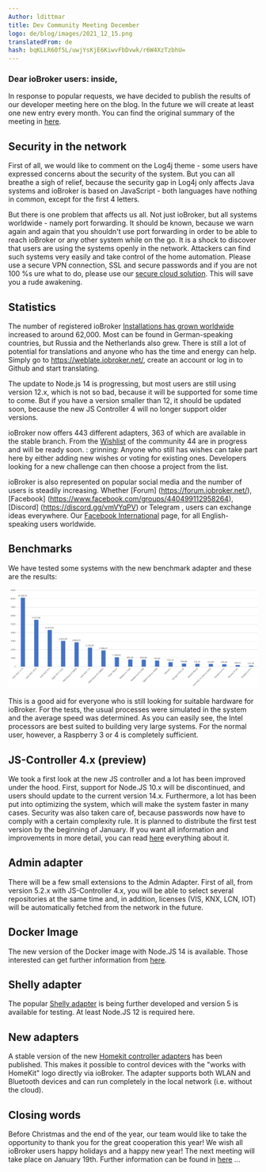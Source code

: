 ```yaml
---
Author: ldittmar
title: Dev Community Meeting December
logo: de/blog/images/2021_12_15.png
translatedFrom: de
hash: bqKLLR60f5L/uwjYsKjE6KiwvFbDvwk/r6W4XzTzbhU=
---
```

### Dear ioBroker users: inside,
<!-- SOURCE: 925872 ### Liebe ioBroker Nutzer:innen, -->
In response to popular requests, we have decided to publish the results of our developer meeting here on the blog. In the future we will create at least one new entry every month. You can find the original summary of the meeting in [here](https://forum.iobroker.net/topic/49502/meeting-f%C3%BCr-iobroker-core-dev-admin-15-12-21-20-30).
<!-- SOURCE: 722873 Auf vielfachen Wunsch haben wir beschlossen die Ergebnisse unseres Entwickler-Meetings hier im Blog publik zu machen. Künftig werden wir jedem Monat mindestens einen neuen Eintrag erstellen. Die originale Zusammenfassung des Meetings findet ihr §§LLLLL_0§§. -->

## Security in the network
<!-- SOURCE: 761725 ## Sicherheit im Netz -->
First of all, we would like to comment on the Log4j theme - some users have expressed concerns about the security of the system. But you can all breathe a sigh of relief, because the security gap in Log4j only affects Java systems and ioBroker is based on JavaScript - both languages have nothing in common, except for the first 4 letters.
<!-- SOURCE: 535019 Erstmal möchten uns zum Theme Log4j äußern - einige User haben Bedenken zur Sicherheit des Systems geäußert. Ihr könnt aber alle aufatmen, denn die Sicherheitslücke bei Log4j betrifft nur Java Systeme und ioBroker basiert auf JavaScript - beide Sprachen haben nichts gemeinsam, außer die ersten 4 Buchstaben. -->

But there is one problem that affects us all. Not just ioBroker, but all systems worldwide - namely port forwarding. It should be known, because we warn again and again that you shouldn't use port forwarding in order to be able to reach ioBroker or any other system while on the go. It is a shock to discover that users are using the systems openly in the network. Attackers can find such systems very easily and take control of the home automation. Please use a secure VPN connection, SSL and secure passwords and if you are not 100 %s ure what to do, please use our [secure cloud solution](https://iobroker.pro/www/). This will save you a rude awakening.
<!-- SOURCE: 91768 Es gibt aber ein Problem, das uns alle betrifft. Nicht nur ioBroker, sondern alle Systeme weltweit - und zwar Portweiterleitungen. Es dürfte bekannt sein, denn wir warnen ja immer wieder davor, dass man keine Portweiterleitung nutzen soll, um ioBroker oder irgendwelche Systeme von unterwegs aus erreichen zu können. Mit Erschrecken muss man immer wieder feststellen, dass Anwender die Systeme ganz offen im Netz nutzen. Angreifer können solche Systeme sehr einfach finden und die Kontrolle der Hausautomatisierung übernehmen. Bitte nutzt eine gesicherte VPN Verbindung, SSL und sichere Passwörter und wenn ihr nicht 100%tig sicher seid was zu tun ist, dann benutze bitte unsere §§LLLLL_0§§. So bleibt euch ein böses Erwachen erspart. -->

## Statistics
<!-- SOURCE: 559944 ## Statistiken -->
The number of registered ioBroker [Installations has grown worldwide](https://www.iobroker.net/#de/statistics) increased to around 62,000. Most can be found in German-speaking countries, but Russia and the Netherlands also grew. There is still a lot of potential for translations and anyone who has the time and energy can help. Simply go to https://weblate.iobroker.net/, create an account or log in to Github and start translating.
<!-- SOURCE: 119072 Die Zahl der erfassten ioBroker §§LLLLL_0§§ auf rund 62.000 erhöht. Die meisten sind im deutschsprachigen Raum zu finden, aber auch Russland und Niederlande konnten zulegen. Bei den Übersetzungen ist noch ganz viel Potenzial und jeder der Lust und Zeit hat, kann hierbei unterstützen. Einfach auf https://weblate.iobroker.net/ gehen, einen Account erstellen oder sich per Github einloggen und mit der Übersetzung beginnen. -->

The update to Node.js 14 is progressing, but most users are still using version 12.x, which is not so bad, because it will be supported for some time to come. But if you have a version smaller than 12, it should be updated soon, because the new JS Controller 4 will no longer support older versions.
<!-- SOURCE: 301481 Das Update auf Node.js 14 schreitet voran, aber die meisten Anwender nutzen noch eine Version 12.x, was auch nicht so schlimm ist, denn diese wird auch noch einige Zeit unterstützt werden. Habt ihr aber eine Version kleiner 12, dann sollte diese demnächst aktualisiert werden, denn der neue JS-Controller 4, wird ältere Versionen nicht mehr unterstützen.  -->

ioBroker now offers 443 different adapters, 363 of which are available in the stable branch. From the [Wishlist](https://github.com/ioBroker/AdapterRequests) of the community 44 are in progress and will be ready soon. : grinning: Anyone who still has wishes can take part here by either adding new wishes or voting for existing ones. Developers looking for a new challenge can then choose a project from the list.
<!-- SOURCE: 77685 IoBroker bietet inzwischen 443 verschiedene Adapter, wobei 363 davon im Stable Branch verfügbar sind. Aus der §§LLLLL_0§§ der Community sind 44 in Arbeit und bestimmt bald fertig. :grinning: Alle die noch Wünsche haben, können sich hier gerne beteiligen, indem man entweder neue Wünsche hinzufügt oder für vorhandene Wünsche abstimmt. Entwickler die eine neue Herausforderung suchen, können dann ein Projekt aus der Liste aussuchen. -->

ioBroker is also represented on popular social media and the number of users is steadily increasing. Whether [Forum] (https://forum.iobroker.net/), [Facebook] (https://www.facebook.com/groups/440499112958264), [Discord] (https://discord.gg/vmVYqPV) or Telegram , users can exchange ideas everywhere. Our [Facebook International](https://www.facebook.com/groups/iobrokerinternational) page, for all English-speaking users worldwide.
<!-- SOURCE: 836925 Bei den beliebten sozialen Medien ist ioBroker ebenfalls vertreten und die Anzahl der User nimmt stetig zu. Ob §§LLLLL_0§§ Seite, für alle englischsprachige Nutzer weltweit. -->

## Benchmarks
<!-- SOURCE: 759895 ## Benchmarks -->
We have tested some systems with the new benchmark adapter and these are the results:
<!-- SOURCE: 155262 Mit dem neuen Benchmark Adapter haben wir einige Systeme getestet und das sind die Ergebnisse: -->

![Benchmarks](../images/2021_12_15_Benchmarks.PNG)
<!-- SOURCE: 284651 §§IIIII_0§§ -->

This is a good aid for everyone who is still looking for suitable hardware for ioBroker. For the tests, the usual processes were simulated in the system and the average speed was determined. As you can easily see, the Intel processors are best suited to building very large systems. For the normal user, however, a Raspberry 3 or 4 is completely sufficient.
<!-- SOURCE: 816615 Das ist eine gute Hilfestellung für alle die noch eine passende Hardware für ioBroker suchen. Für die Tests wurden übliche Prozesse im System nachgestellt und die Durchnittsgeschwindigkeit ermittelt. Wie man leicht erkennen kann, sind die Intel Prozessoren am Besten geeignet, um sehr große Systeme aufzubauen. Für den normalen User ist aber ein Raspberry 3 oder 4 völlig ausreichend. -->

## JS-Controller 4.x (preview)
<!-- SOURCE: 874670 ## JS-Controller 4.x (Vorschau) -->
We took a first look at the new JS controller and a lot has been improved under the hood. First, support for Node.JS 10.x will be discontinued, and users should update to the current version 14.x. Furthermore, a lot has been put into optimizing the system, which will make the system faster in many cases. Security was also taken care of, because passwords now have to comply with a certain complexity rule. It is planned to distribute the first test version by the beginning of January. If you want all information and improvements in more detail, you can read [here](https://github.com/ioBroker/ioBroker.js-controller/blob/master/CHANGELOG.md) everything about it.
<!-- SOURCE: 315423 Wir haben einen ersten Blick auf den neuen JS-Controller geworfen und da wurde wieder einiges unter der Haube verbessert. Zum Ersten wird die Unterstützung von Node.JS 10.x eingestellt, und Anwender sollten auf eine aktuelle Version 14.x updaten. Des Weiteren wurde viel in die Optimierung des Systems gesteckt, was das System im vielen Fälle schneller machen wird. Für die Sicherheit wurde auch gesorgt, denn Passwörter müssen jetzt eine bestimmte Komplexitätsregel entsprechen. Es ist geplant bis Anfang Januar die erste Testversion zu verteilen. Wer alle Informationen und Verbesserungen detaillierter haben möchte, kann §§LLLLL_0§§ alles darüber lesen. -->

## Admin adapter
<!-- SOURCE: 352628 ## Admin Adapter -->
There will be a few small extensions to the Admin Adapter. First of all, from version 5.2.x with JS-Controller 4.x, you will be able to select several repositories at the same time and, in addition, licenses (VIS, KNX, LCN, IOT) will be automatically fetched from the network in the future.
<!-- SOURCE: 336284 Beim Admin Adapter wird es ein paar kleine Erweiterungen geben. Zum Ersten wird man, ab Version 5.2.x mit JS-Controller 4.x, mehrere Repositories gleichzeitig auswählen können und außerdem werden Lizenzen (VIS, KNX, LCN, IOT) künftig automatisch aus dem Netz geholt. -->

## Docker Image
<!-- SOURCE: 15527 ## Docker Image -->
The new version of the Docker image with Node.JS 14 is available. Those interested can get further information from [here](https://hub.docker.com/r/buanet/iobroker/).
<!-- SOURCE: 755504 Die neue Version des Docker Images mit Node.JS 14 steht zur Verfügung. Interessierte können §§LLLLL_0§§ weitere Informationen bekommen. -->

## Shelly adapter
<!-- SOURCE: 585145 ## Shelly Adapter -->
The popular [Shelly adapter](https://github.com/iobroker-community-adapters/ioBroker.shelly) is being further developed and version 5 is available for testing. At least Node.JS 12 is required here.
<!-- SOURCE: 540247 Der beliebte §§LLLLL_0§§ wird weiterentwickelt und steht in der Version 5 zum Testen bereit. Hier wird mindestens Node.JS 12 vorausgesetzt. -->

## New adapters
<!-- SOURCE: 942453 ## Neue Adapter -->
A stable version of the new [Homekit controller adapters](https://github.com/Apollon77/ioBroker.homekit-controller) has been published. This makes it possible to control devices with the "works with HomeKit" logo directly via ioBroker. The adapter supports both WLAN and Bluetooth devices and can run completely in the local network (i.e. without the cloud).
<!-- SOURCE: 403152 Eine Stable Version des neuen §§LLLLL_0§§ wurde veröffentlicht. Damit ist es möglich Geräte mit dem Logo "works with HomeKit" direkt über ioBroker zu steuern. Der Adapter unterstützt sowohl WLAN- als auch Bluetooth Geräte und kann komplett im lokalen Netzwerk laufen (also ohne Cloud). -->

## Closing words
<!-- SOURCE: 356298 ## Abschlussworte -->
Before Christmas and the end of the year, our team would like to take the opportunity to thank you for the great cooperation this year! We wish all ioBroker users happy holidays and a happy new year! The next meeting will take place on January 19th. Further information can be found in [here](https://forum.iobroker.net/topic/50325/meeting-f%C3%BCr-iobroker-core-dev-admin-19-01-22-20-30) ...
<!-- SOURCE: 350528 Unser Team möchte vor den Weihnachtstagen und dem Jahresende die Gelegenheit nutzen, für die tolle Zusammenarbeit in diesem Jahr zu danken! Wir wünschen allen ioBroker Nutzern wunderschöne Feiertage und einen guten Rutsch in ein erfolgreiches nächstes Jahr! Das nächste Meeting wird turnusgemäß am 19. Januar stattfinden. Weitere Infos dazu findet ihr §§LLLLL_0§§... -->